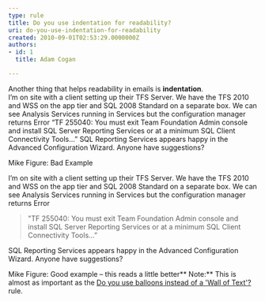 ```yaml
---
type: rule
title: Do you use indentation for readability?
uri: do-you-use-indentation-for-readability
created: 2010-09-01T02:53:29.0000000Z
authors:
- id: 1
  title: Adam Cogan

---
```


 Another thing that helps readability in emails is **indentation**. <br> I’m on site with a client setting up their TFS Server. We have the TFS 2010 and WSS on the app tier and SQL 2008 Standard on a separate box. We can see Analysis Services running in Services but the configuration manager returns Error “TF 255040: You must exit Team Foundation Admin console and install SQL Server Reporting Services or at a minimum SQL Client Connectivity Tools…” SQL Reporting Services appears happy in the Advanced Configuration Wizard. Anyone have suggestions? <br>   

 Mike Figure: Bad Example

I’m on site with a client setting up their TFS Server. We have the TFS 2010 and WSS on the app tier and SQL 2008 Standard on a separate box. We can see Analysis Services running in Services but the configuration manager returns Error


> "TF 255040: You must exit Team Foundation Admin console and install SQL Server Reporting Services or at a minimum SQL Client Connectivity Tools…”


 SQL Reporting Services appears happy in the Advanced Configuration Wizard. Anyone have suggestions?

 Mike Figure: Good example – this reads a little better** Note:** This is almost as important as the [Do you use balloons instead of a 'Wall of Text'?](/Communication/RulesToBetterEmail/Pages/HowToUseBalloons.aspx) rule.

